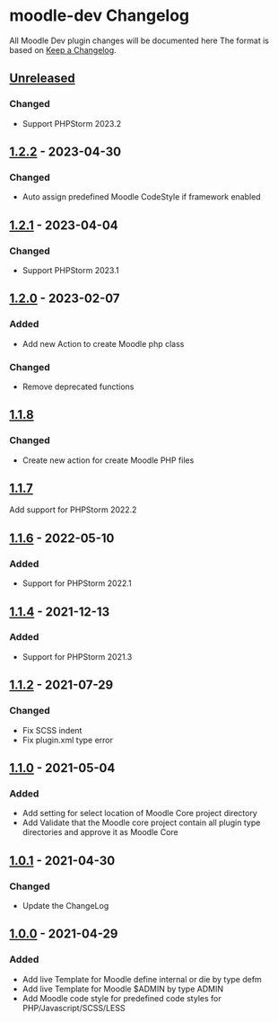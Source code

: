 <!-- Keep a Changelog guide -> https://keepachangelog.com -->

# moodle-dev Changelog
All Moodle Dev plugin changes will be documented here
The format is based on [Keep a Changelog](https://keepachangelog.com/en/1.0.0).

## [Unreleased]
### Changed
- Support PHPStorm 2023.2

## [1.2.2] - 2023-04-30

### Changed
- Auto assign predefined Moodle CodeStyle if framework enabled

## [1.2.1] - 2023-04-04

### Changed
- Support PHPStorm 2023.1

## [1.2.0] - 2023-02-07

### Added
- Add new Action to create Moodle php class

### Changed
- Remove deprecated functions

## [1.1.8]

### Changed
- Create new action for create Moodle PHP files

## [1.1.7]
Add support for PHPStorm 2022.2

## [1.1.6] - 2022-05-10

### Added
- Support for PHPStorm 2022.1

## [1.1.4] - 2021-12-13

### Added
- Support for PHPStorm 2021.3

## [1.1.2] - 2021-07-29

### Changed
- Fix SCSS indent
- Fix plugin.xml type error

## [1.1.0] - 2021-05-04

### Added
- Add setting for select location of Moodle Core project directory
- Add Validate that the Moodle core project contain all plugin type directories and approve it as Moodle Core

## [1.0.1] - 2021-04-30

### Changed
- Update the ChangeLog

## [1.0.0] - 2021-04-29

### Added
- Add live Template for Moodle define internal or die by type defm
- Add live Template for Moodle $ADMIN by type ADMIN
- Add Moodle code style for predefined code styles for PHP/Javascript/SCSS/LESS

[Unreleased]: https://github.com/SysBind/moodle-dev/compare/v1.2.2...HEAD
[1.2.2]: https://github.com/SysBind/moodle-dev/compare/v1.2.1...v1.2.2
[1.2.1]: https://github.com/SysBind/moodle-dev/compare/v1.2.0...v1.2.1
[1.2.0]: https://github.com/SysBind/moodle-dev/compare/v1.1.8...v1.2.0
[1.1.8]: https://github.com/SysBind/moodle-dev/compare/v1.1.7...v1.1.8
[1.1.7]: https://github.com/SysBind/moodle-dev/compare/v1.1.6...v1.1.7
[1.1.6]: https://github.com/SysBind/moodle-dev/compare/v1.1.4...v1.1.6
[1.1.4]: https://github.com/SysBind/moodle-dev/compare/v1.1.2...v1.1.4
[1.1.2]: https://github.com/SysBind/moodle-dev/compare/v1.1.0...v1.1.2
[1.1.0]: https://github.com/SysBind/moodle-dev/compare/v1.0.1...v1.1.0
[1.0.1]: https://github.com/SysBind/moodle-dev/compare/v1.0.0...v1.0.1
[1.0.0]: https://github.com/SysBind/moodle-dev/commits/v1.0.0
